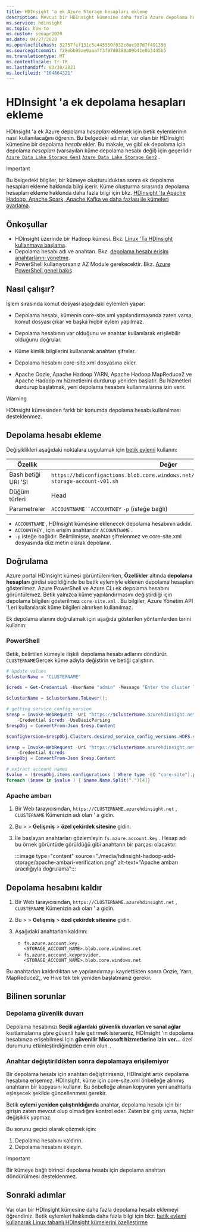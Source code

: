 ```yaml
---
title: HDInsight 'a ek Azure Storage hesapları ekleme
description: Mevcut bir HDInsight kümesine daha fazla Azure depolama hesabı eklemeyi öğrenin.
ms.service: hdinsight
ms.topic: how-to
ms.custom: seoapr2020
ms.date: 04/27/2020
ms.openlocfilehash: 32757fef131c5e443350f032c0ac987d7f491396
ms.sourcegitcommit: f28ebb95ae9aaaff3f87d8388a09b41e0b3445b5
ms.translationtype: MT
ms.contentlocale: tr-TR
ms.lasthandoff: 03/30/2021
ms.locfileid: "104864321"
---
```

# <a name="add-additional-storage-accounts-to-hdinsight"></a>HDInsight 'a ek depolama hesapları ekleme

HDInsight 'a ek Azure depolama *hesapları* eklemek için betik eylemlerinin nasıl kullanılacağını öğrenin. Bu belgedeki adımlar, var olan bir HDInsight kümesine bir depolama *hesabı* ekler. Bu makale, ve gibi ek depolama için depolama *hesapları* (varsayılan küme depolama hesabı değil) için geçerlidir [`Azure Data Lake Storage Gen1`](hdinsight-hadoop-use-data-lake-storage-gen1.md) [`Azure Data Lake Storage Gen2`](hdinsight-hadoop-use-data-lake-storage-gen2.md) .

> [!IMPORTANT]  
> Bu belgedeki bilgiler, bir kümeye oluşturulduktan sonra ek depolama hesapları ekleme hakkında bilgi içerir. Küme oluşturma sırasında depolama hesapları ekleme hakkında daha fazla bilgi için bkz. [HDInsight 'ta Apache Hadoop, Apache Spark, Apache Kafka ve daha fazlası ile kümeleri ayarlama](hdinsight-hadoop-provision-linux-clusters.md).

## <a name="prerequisites"></a>Önkoşullar

* HDInsight üzerinde bir Hadoop kümesi. Bkz. [Linux 'Ta HDInsight kullanmaya başlama](./hadoop/apache-hadoop-linux-tutorial-get-started.md).
* Depolama hesabı adı ve anahtarı. Bkz. [depolama hesabı erişim anahtarlarını yönetme](../storage/common/storage-account-keys-manage.md).
* PowerShell kullanıyorsanız AZ Module gerekecektir.  Bkz. [Azure PowerShell genel bakış](/powershell/azure/).

## <a name="how-it-works"></a>Nasıl çalışır?

İşlem sırasında komut dosyası aşağıdaki eylemleri yapar:

* Depolama hesabı, kümenin core-site.xml yapılandırmasında zaten varsa, komut dosyası çıkar ve başka hiçbir eylem yapılmaz.

* Depolama hesabının var olduğunu ve anahtar kullanılarak erişilebilir olduğunu doğrular.

* Küme kimlik bilgilerini kullanarak anahtarı şifreler.

* Depolama hesabını core-site.xml dosyasına ekler.

* Apache Oozie, Apache Hadoop YARN, Apache Hadoop MapReduce2 ve Apache Hadoop mı hizmetlerini durdurup yeniden başlatır. Bu hizmetleri durdurup başlatmak, yeni depolama hesabını kullanmalarına izin verir.

> [!WARNING]  
> HDInsight kümesinden farklı bir konumda depolama hesabı kullanılması desteklenmez.

## <a name="add-storage-account"></a>Depolama hesabı ekleme

Değişiklikleri aşağıdaki noktalara uygulamak için [betik eylemi](hdinsight-hadoop-customize-cluster-linux.md#script-action-to-a-running-cluster) kullanın:

|Özellik | Değer |
|---|---|
|Bash betiği URI 'SI|`https://hdiconfigactions.blob.core.windows.net/linuxaddstorageaccountv01/add-storage-account-v01.sh`|
|Düğüm türleri|Head|
|Parametreler|`ACCOUNTNAME``ACCOUNTKEY` `-p` (isteğe bağlı)|

* `ACCOUNTNAME` , HDInsight kümesine eklenecek depolama hesabının adıdır.
* `ACCOUNTKEY` , için erişim anahtarıdır `ACCOUNTNAME` .
* `-p` isteğe bağlıdır. Belirtilmişse, anahtar şifrelenmez ve core-site.xml dosyasında düz metin olarak depolanır.

## <a name="verification"></a>Doğrulama

Azure portal HDInsight kümesi görüntülenirken, __Özellikler__ altında __depolama hesapları__ girdisi seçildiğinde bu betik eylemiyle eklenen depolama hesapları gösterilmez. Azure PowerShell ve Azure CLı ek depolama hesabını görüntülemez. Betik yalnızca küme yapılandırmasını değiştirdiği için depolama bilgileri gösterilmez `core-site.xml` . Bu bilgiler, Azure Yönetim API 'Leri kullanılarak küme bilgileri alınırken kullanılmaz.

Ek depolama alanını doğrulamak için aşağıda gösterilen yöntemlerden birini kullanın:

### <a name="powershell"></a>PowerShell

Betik, belirtilen kümeyle ilişkili depolama hesabı adlarını döndürür. `CLUSTERNAME`Gerçek küme adıyla değiştirin ve betiği çalıştırın.

```powershell
# Update values
$clusterName = "CLUSTERNAME"

$creds = Get-Credential -UserName "admin" -Message "Enter the cluster login credentials"

$clusterName = $clusterName.ToLower();

# getting service_config_version
$resp = Invoke-WebRequest -Uri "https://$clusterName.azurehdinsight.net/api/v1/clusters/$clusterName`?fields=Clusters/desired_service_config_versions/HDFS" `
    -Credential $creds -UseBasicParsing
$respObj = ConvertFrom-Json $resp.Content

$configVersion=$respObj.Clusters.desired_service_config_versions.HDFS.service_config_version

$resp = Invoke-WebRequest -Uri "https://$clusterName.azurehdinsight.net/api/v1/clusters/$clusterName/configurations/service_config_versions?service_name=HDFS&service_config_version=$configVersion" `
    -Credential $creds
$respObj = ConvertFrom-Json $resp.Content

# extract account names
$value = ($respObj.items.configurations | Where type -EQ "core-site").properties | Get-Member -membertype properties | Where Name -Like "fs.azure.account.key.*"
foreach ($name in $value ) { $name.Name.Split(".")[4]}
```

### <a name="apache-ambari"></a>Apache ambarı

1. Bir Web tarayıcısından, `https://CLUSTERNAME.azurehdinsight.net` , `CLUSTERNAME` Kümenizin adı olan ' a gidin.

1. Bu   >    >  **Gelişmiş**  >  **özel çekirdek sitesine** gidin.

1. İle başlayan anahtarları gözlemleyin `fs.azure.account.key` . Hesap adı bu örnek görüntüde görüldüğü gibi anahtarın bir parçası olacaktır:

   :::image type="content" source="./media/hdinsight-hadoop-add-storage/apache-ambari-verification.png" alt-text="Apache ambarı aracılığıyla doğrulama":::

## <a name="remove-storage-account"></a>Depolama hesabını kaldır

1. Bir Web tarayıcısından, `https://CLUSTERNAME.azurehdinsight.net` , `CLUSTERNAME` Kümenizin adı olan ' a gidin.

1. Bu   >    >  **Gelişmiş**  >  **özel çekirdek sitesine** gidin.

1. Aşağıdaki anahtarları kaldırın:
    * `fs.azure.account.key.<STORAGE_ACCOUNT_NAME>.blob.core.windows.net`
    * `fs.azure.account.keyprovider.<STORAGE_ACCOUNT_NAME>.blob.core.windows.net`

Bu anahtarları kaldırdıktan ve yapılandırmayı kaydettikten sonra Oozie, Yarn, MapReduce2,, ve Hive tek tek yeniden başlatmanız gerekir.

## <a name="known-issues"></a>Bilinen sorunlar

### <a name="storage-firewall"></a>Depolama güvenlik duvarı

Depolama hesabınızı **Seçili ağlardaki** **güvenlik duvarları ve sanal ağlar** kısıtlamalarına göre güvenli hale getirmek isterseniz, HDInsight 'ın depolama hesabınıza erişebilmesi Için **güvenilir Microsoft hizmetlerine izin ver...** özel durumunu etkinleştirdiğinizden emin olun.`.`

### <a name="unable-to-access-storage-after-changing-key"></a>Anahtar değiştirildikten sonra depolamaya erişilemiyor

Bir depolama hesabı için anahtarı değiştirirseniz, HDInsight artık depolama hesabına erişemez. HDInsight, küme için core-site.xml önbelleğe alınmış anahtarın bir kopyasını kullanır. Bu önbelleğe alınan kopyanın yeni anahtarla eşleşecek şekilde güncellenmesi gerekir.

Betik **eylemi yeniden çalıştırıldığında** anahtar, depolama hesabı için bir girişin zaten mevcut olup olmadığını kontrol eder. Zaten bir giriş varsa, hiçbir değişiklik yapmaz.

Bu sorunu geçici olarak çözmek için:  
1. Depolama hesabını kaldırın.
1. Depolama hesabını ekleyin.

> [!IMPORTANT]  
> Bir kümeye bağlı birincil depolama hesabı için depolama anahtarı döndürülmesi desteklenmez.

## <a name="next-steps"></a>Sonraki adımlar

Var olan bir HDInsight kümesine daha fazla depolama hesabı eklemeyi öğrendiniz. Betik eylemleri hakkında daha fazla bilgi için bkz. [betik eylemi kullanarak Linux tabanlı HDInsight kümelerini özelleştirme](hdinsight-hadoop-customize-cluster-linux.md)